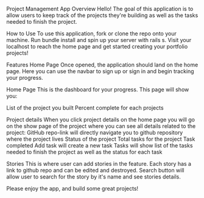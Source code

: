 Project Management App
Overview
Hello! The goal of this application is to allow users to keep track of the projects they're building as well as the tasks needed to finish the project.

How to Use
To use this application, fork or clone the repo onto your machine. Run bundle install and spin up your server with rails s. Visit your localhost to reach the home page and get started creating your portfolio projects!

Features
Home Page
Once opened, the application should land on the home page. Here you can use the navbar to sign up or sign in and begin tracking your progress.

Home Page
This is the dashboard for your progress. This page will show you:

List of the project you built
Percent complete for each projects

Project details
When you click project details on the home page you will go on the show page of the project where you can see all details related to the project:
GitHub repo-link will directly navigate you to github repository where the project lives
Status of the project
Total tasks for the project
Task completed
Add task will create a new task
Tasks will show list of the tasks needed to finish the project as well as the status for each task


Stories
This is where user can add stories in the feature. Each story has a link to github repo and can be edited and destroyed. Search button will allow user to search for the story by it's name and see stories details.


Please enjoy the app, and build some great projects!